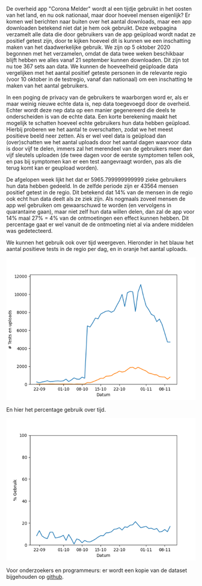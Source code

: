 
De overheid app "Corona Melder" wordt al een tijdje gebruikt in het oosten van het land, en nu ook nationaal, maar door hoeveel mensen eigenlijk? Er komen wel berichten naar buiten over het aantal downloads, maar een app downloaden betekend niet dat je hem ook gebruikt. Deze webpagina verzamelt alle data die door gebruikers van de app geüpload wordt nadat ze positief getest zijn, door te kijken hoeveel dit is kunnen we een inschatting maken van het daadwerkelijke gebruik. We zijn op 5 oktober 2020 begonnen met het verzamelen, omdat de data twee weken beschikbaar blijft hebben we alles vanaf 21 september kunnen downloaden. Dit zijn tot nu toe 367 sets aan data. We kunnen de hoeveelheid geüploade data vergelijken met het aantal positief geteste personen in de relevante regio (voor 10 oktober in de testregio, vanaf dan nationaal) om een inschatting te maken van het aantal gebruikers.

In een poging de privacy van de gebruikers te waarborgen word er, als er maar weinig nieuwe echte data is, nep data toegevoegd door de overheid. Echter wordt deze nep data op een manier gegenereerd die deels te onderscheiden is van de echte data. Een korte berekening maakt het mogelijk te schatten hoeveel echte gebruikers hun data hebben geüpload. Hierbij proberen we het aantal te overschatten, zodat we het meest positieve beeld neer zetten. Als er wel veel data is geüpload dan (over)schatten we het aantal uploads door het aantal dagen waarvoor data is door vijf te delen, immers zal het merendeel van de gebruikers meer dan vijf sleutels uploaden (de twee dagen voor de eerste symptomen tellen ook, en pas bij symptomen kan er een test aangevraagt worden, pas als die terug komt kan er geupload worden).

De afgelopen week lijkt het dat er 5965.799999999999 zieke gebruikers hun data hebben gedeeld. In de zelfde periode zijn er 43564 mensen positief getest in de regio. Dit betekend dat 14% van de mensen in de regio ook echt hun data deelt als ze ziek zijn. Als nogmaals zoveel mensen de app wel gebruiken om gewaarschuwd te worden (en vervolgens in quarantaine gaan), maar niet zelf hun data willen delen, dan zal de app voor 14% maal 27% = 4% van de ontmoetingen een effect kunnen hebben. Dit percentage gaat er wel vanuit de de ontmoeting niet al via andere middelen was gedetecteerd.

We kunnen het gebruik ook over tijd weergeven. Hieronder in het blauw het aantal positieve tests in de regio per dag, en in oranje het aantal uploads.

![Plot van uploads en positieve tests over tijd.](plot_abs.png)

En hier het percentage gebruik over tijd.

![Plot van percentage gebruik over tijd.](plot_rel.png)

Voor onderzoekers en programmeurs: er wordt een kopie van de dataset bijgehouden op [github](https://github.com/jorants/CoronaMelderCDN).

